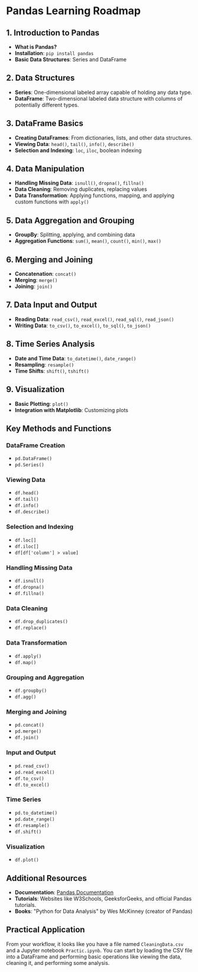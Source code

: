 # Pandas Learning Roadmap

## 1. Introduction to Pandas

- **What is Pandas?**
- **Installation**: `pip install pandas`
- **Basic Data Structures**: Series and DataFrame

## 2. Data Structures

- **Series**: One-dimensional labeled array capable of holding any data type.
- **DataFrame**: Two-dimensional labeled data structure with columns of potentially different types.

## 3. DataFrame Basics

- **Creating DataFrames**: From dictionaries, lists, and other data structures.
- **Viewing Data**: `head()`, `tail()`, `info()`, `describe()`
- **Selection and Indexing**: `loc`, `iloc`, boolean indexing

## 4. Data Manipulation

- **Handling Missing Data**: `isnull()`, `dropna()`, `fillna()`
- **Data Cleaning**: Removing duplicates, replacing values
- **Data Transformation**: Applying functions, mapping, and applying custom functions with `apply()`

## 5. Data Aggregation and Grouping

- **GroupBy**: Splitting, applying, and combining data
- **Aggregation Functions**: `sum()`, `mean()`, `count()`, `min()`, `max()`

## 6. Merging and Joining

- **Concatenation**: `concat()`
- **Merging**: `merge()`
- **Joining**: `join()`

## 7. Data Input and Output

- **Reading Data**: `read_csv()`, `read_excel()`, `read_sql()`, `read_json()`
- **Writing Data**: `to_csv()`, `to_excel()`, `to_sql()`, `to_json()`

## 8. Time Series Analysis

- **Date and Time Data**: `to_datetime()`, `date_range()`
- **Resampling**: `resample()`
- **Time Shifts**: `shift()`, `tshift()`

## 9. Visualization

- **Basic Plotting**: `plot()`
- **Integration with Matplotlib**: Customizing plots

## Key Methods and Functions

### DataFrame Creation

- `pd.DataFrame()`
- `pd.Series()`

### Viewing Data

- `df.head()`
- `df.tail()`
- `df.info()`
- `df.describe()`

### Selection and Indexing

- `df.loc[]`
- `df.iloc[]`
- `df[df['column'] > value]`

### Handling Missing Data

- `df.isnull()`
- `df.dropna()`
- `df.fillna()`

### Data Cleaning

- `df.drop_duplicates()`
- `df.replace()`

### Data Transformation

- `df.apply()`
- `df.map()`

### Grouping and Aggregation

- `df.groupby()`
- `df.agg()`

### Merging and Joining

- `pd.concat()`
- `pd.merge()`
- `df.join()`

### Input and Output

- `pd.read_csv()`
- `pd.read_excel()`
- `df.to_csv()`
- `df.to_excel()`

### Time Series

- `pd.to_datetime()`
- `pd.date_range()`
- `df.resample()`
- `df.shift()`

### Visualization

- `df.plot()`

## Additional Resources

- **Documentation**: [Pandas Documentation](https://pandas.pydata.org/pandas-docs/stable/)
- **Tutorials**: Websites like W3Schools, GeeksforGeeks, and official Pandas tutorials.
- **Books**: "Python for Data Analysis" by Wes McKinney (creator of Pandas)

## Practical Application

From your workflow, it looks like you have a file named `CleaningData.csv` and a Jupyter notebook `Practic.ipynb`. You can start by loading the CSV file into a DataFrame and performing basic operations like viewing the data, cleaning it, and performing some analysis.
